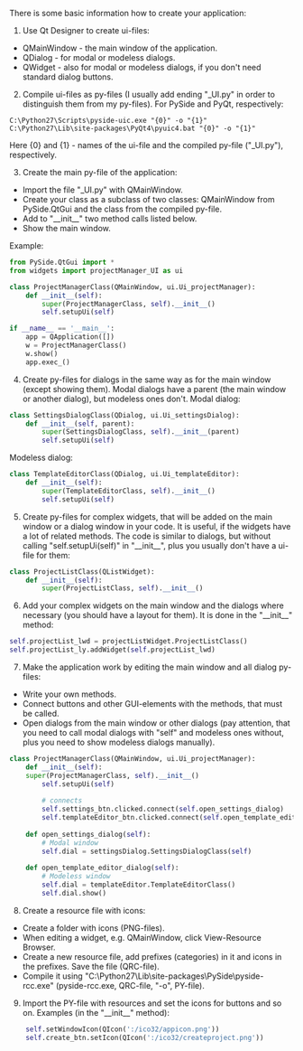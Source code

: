 There is some basic information how to create your application:

1. Use Qt Designer to create ui-files:
- QMainWindow - the main window of the application.
- QDialog - for modal or modeless dialogs.
- QWidget - also for modal or modeless dialogs, if you don't need standard dialog buttons.
  
2. Compile ui-files as py-files (I usually add ending "_UI.py" in order to distinguish them from my py-files).
For PySide and PyQt, respectively:

```Batch
C:\Python27\Scripts\pyside-uic.exe "{0}" -o "{1}"
C:\Python27\Lib\site-packages\PyQt4\pyuic4.bat "{0}" -o "{1}"
```

Here {0} and {1} - names of the ui-file and the compiled py-file ("_UI.py"), respectively.
  
3. Create the main py-file of the application:
-	Import the file "_UI.py" with QMainWindow.
-	Create your class as a subclass of two classes: QMainWindow from PySide.QtGui and the class from the compiled py-file.
-	Add to "\_\_init\_\_" two method calls listed below.
-	Show the main window.

Example:

```python
from PySide.QtGui import *
from widgets import projectManager_UI as ui

class ProjectManagerClass(QMainWindow, ui.Ui_projectManager):
	def __init__(self):
		super(ProjectManagerClass, self).__init__()
		self.setupUi(self)

if __name__ == '__main__':
	app = QApplication([])
	w = ProjectManagerClass()
	w.show()
	app.exec_()
```
  
4. Create py-files for dialogs in the same way as for the main window (except showing them).
Modal dialogs have a parent (the main window or another dialog), but modeless ones don't.
Modal dialog:

```python
class SettingsDialogClass(QDialog, ui.Ui_settingsDialog):
	def __init__(self, parent):
		super(SettingsDialogClass, self).__init__(parent)
		self.setupUi(self)
```

Modeless dialog:

```python
class TemplateEditorClass(QDialog, ui.Ui_templateEditor):
	def __init__(self):
		super(TemplateEditorClass, self).__init__()
		self.setupUi(self)
```
  
5. Create py-files for complex widgets, that will be added on the main window or a dialog window in your code.
It is useful, if the widgets have a lot of related methods.
The code is similar to dialogs, but without calling "self.setupUi(self)" in "\_\_init\_\_", plus you usually don't have a ui-file for them:

```python
class ProjectListClass(QListWidget):
	def __init__(self):
		super(ProjectListClass, self).__init__()
```
  
6. Add your complex widgets on the main window and the dialogs where necessary (you should have a layout for them).
It is done in the "\_\_init\_\_" method:

```python
self.projectList_lwd = projectListWidget.ProjectListClass()
self.projectList_ly.addWidget(self.projectList_lwd)
```
  
7. Make the application work by editing the main window and all dialog py-files:
-	Write your own methods.
-	Connect buttons and other GUI-elements with the methods, that must be called.
-	Open dialogs from the main window or other dialogs (pay attention, that you need to call modal dialogs with "self" and modeless ones without, plus you need to show modeless dialogs manually).

```python
class ProjectManagerClass(QMainWindow, ui.Ui_projectManager):
	def __init__(self):
	super(ProjectManagerClass, self).__init__()
		self.setupUi(self)
	
		# connects
		self.settings_btn.clicked.connect(self.open_settings_dialog)
		self.templateEditor_btn.clicked.connect(self.open_template_editor_dialog)
	
	def open_settings_dialog(self):
		# Modal window
		self.dial = settingsDialog.SettingsDialogClass(self)
	
	def open_template_editor_dialog(self):
		# Modeless window
		self.dial = templateEditor.TemplateEditorClass()
		self.dial.show()
```
  
8. Create a resource file with icons:
-	Create a folder with icons (PNG-files).
-	When editing a widget, e.g. QMainWindow, click View-Resource Browser.
-	Create a new resource file, add prefixes (categories) in it and icons in the prefixes. Save the file (QRC-file).
-	Compile it using "C:\Python27\Lib\site-packages\PySide\pyside-rcc.exe" (pyside-rcc.exe, QRC-file, "-o", PY-file).
  
9. Import the PY-file with resources and set the icons for buttons and so on. Examples (in the "\_\_init\_\_" method):
```python
	self.setWindowIcon(QIcon(':/ico32/appicon.png'))
	self.create_btn.setIcon(QIcon(':/ico32/createproject.png'))
```